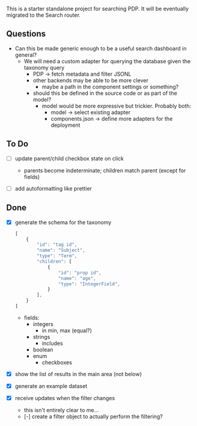 This is a starter standalone project for searching PDP. It will be eventually migrated to the Search router.


## Questions
- Can this be made generic enough to be a useful search dashboard in general?
	- We will need a custom adapter for querying the database given the taxonomy query
		- PDP -> fetch metadata and filter JSONL
		- other backends may be able to be more clever
			- maybe a path in the component settings or something?
		- should this be defined in the source code or as part of the model?
			- model would be more expressive but trickier. Probably both:
				- model -> select existing adapter
				- components.json -> define more adapters for the deployment

## To Do
- [ ] update parent/child checkbox state on click
	- parents become indeterminate; children match parent (except for fields)

- [ ] add autoformatting like prettier

## Done
- [x] generate the schema for the taxonomy
	```javascript
	[
		{
			"id": "tag id",
			"name": "Subject",
			"type": "Term",
			"children": [
				{
					"id": "prop id",
					"name": "age",
					"type": "IntegerField",
				}
			],
		}
	]
	```
	- fields:
		- integers
			- in min, max (equal?)
		- strings
			- includes
		- boolean
		- enum
			- checkboxes

- [x] show the list of results in the main area (not below)

- [x] generate an example dataset

- [x] receive updates when the filter changes
	- this isn't entirely clear to me...
	- [-] create a filter object to actually perform the filtering?

